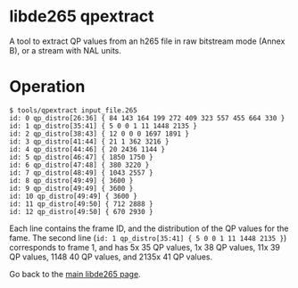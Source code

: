 # libde265 qpextract

A tool to extract QP values from an h265 file in raw bitstream mode (Annex B),
or a stream with NAL units.


# Operation

```
$ tools/qpextract input_file.265
id: 0 qp_distro[26:36] { 84 143 164 199 272 409 323 557 455 664 330 }
id: 1 qp_distro[35:41] { 5 0 0 1 11 1448 2135 }
id: 2 qp_distro[38:43] { 12 0 0 0 1697 1891 }
id: 3 qp_distro[41:44] { 21 1 362 3216 }
id: 4 qp_distro[44:46] { 20 2436 1144 }
id: 5 qp_distro[46:47] { 1850 1750 }
id: 6 qp_distro[47:48] { 380 3220 }
id: 7 qp_distro[48:49] { 1043 2557 }
id: 8 qp_distro[49:49] { 3600 }
id: 9 qp_distro[49:49] { 3600 }
id: 10 qp_distro[49:49] { 3600 }
id: 11 qp_distro[49:50] { 712 2888 }
id: 12 qp_distro[49:50] { 670 2930 }
```

Each line contains the frame ID, and the distribution of the QP values for the fame. The second line (`id: 1 qp_distro[35:41] { 5 0 0 1 11 1448 2135 }`) corresponds to frame 1, and has 5x 35 QP values, 1x 38 QP values, 11x 39 QP values, 1148 40 QP values, and 2135x 41 QP values.

Go back to the [main libde265 page](README.md).
